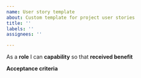 ```yaml
---
name: User story template
about: Custom template for project user stories
title: ''
labels: ''
assignees: ''

---
```


As a **role** I can **capability** so that **received benefit**

**Acceptance criteria**
